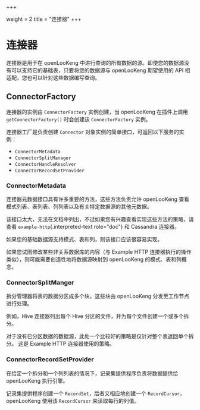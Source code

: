 +++

weight = 2
title = "连接器"
+++

# 连接器

连接器是用于在 openLooKeng 中进行查询的所有数据的源。即使您的数据源没有可以支持它的基础表，只要将您的数据源与 openLooKeng 期望使用的 API 相适配，您也可以针对这些数据编写查询。

## ConnectorFactory

连接器的实例由 ``ConnectorFactory`` 实例创建，当 openLooKeng 在插件上调用 ``getConnectorFactory()`` 时会创建该 ``ConnectorFactory`` 实例。

连接器工厂是负责创建 ``Connector`` 对象实例的简单接口，可返回以下服务的实例：



* ``ConnectorMetadata``
* ``ConnectorSplitManager``
* ``ConnectorHandleResolver``
* ``ConnectorRecordSetProvider``

### ConnectorMetadata

连接器元数据接口具有许多重要的方法，这些方法负责允许 openLooKeng 查看模式列表、表列表、列列表以及有关特定数据源的其他元数据。




该接口太大，无法在文档中列出，不过如果您有兴趣查看实现这些方法的策略，请查看 `example-http`{.interpreted-text role="doc"} 和 Cassandra 连接器。

如果您的基础数据源支持模式、表和列，则该接口应该很容易实现。

如果您试图修改某些非关系数据库的内容（与 Example HTTP 连接器执行的操作类似），则可能需要创造性地将数据源映射到 openLooKeng 的模式、表和列概念。



### ConnectorSplitManger

拆分管理器将表的数据分区成多个块，这些块由 openLooKeng 分发至工作节点进行处理。

例如，Hive 连接器列出每个 Hive 分区的文件，并为每个文件创建一个或多个拆分。

对于没有已分区数据的数据源，此处一个比较好的策略是仅针对整个表返回单个拆分。
这是 Example HTTP 连接器使用的策略。

### ConnectorRecordSetProvider

在给定一个拆分和一个列列表的情况下，记录集提供程序负责将数据提供给 openLooKeng 执行引擎。

记录集提供程序创建一个 ``RecordSet``，后者又相应地创建一个 ``RecordCursor``，openLooKeng 使用该 ``RecordCursor`` 来读取每行的列值。

